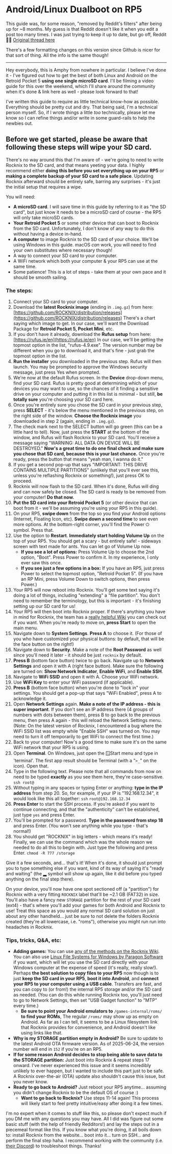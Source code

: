 # Android/Linux Dualboot on RP5
This guide was, for some reason, "removed by Reddit's filters" after being up for ~8 months. My guess is that Reddit doesn't like it when you edit a post too many times. I was just trying to keep it up to date, but go off, Reddit 🤷‍♀️
[Original thread here](https://www.reddit.com/r/retroid/comments/1h4lxsv/comment/mznsrlh)

There's a few formatting changes on this version since Github is nicer for that sort of thing. All the info is the same though!

-----

Hey everybody, this is Amphy from nowhere in particular. I believe I've done it - I've figured out how to get the best of both Linux and Android on the Retroid Pocket 5 **using one single microSD card**. I'll be filming a video guide for this over the weekend, which I'll share around the community when it's done & link here as well - please look forward to that!

I've written this guide to require as little technical know-how as possible. Everything should be pretty cut and dry. That being said, I'm a technical person myself. So, if I wrote things a little *too* technically, please let me know so I can refine things and/or write in some guard-rails to help the newbies out.

## Before we get started, please be aware that following these steps will wipe your SD card.

There's no way around this that I'm aware of - we're going to need to write Rocknix to the SD card, and that means yeeting your data. I highly recommend either **doing this before you set everything up on your RP5** or **making a complete backup of your SD card to a safe place**. Updating Rocknix afterward should be entirely safe, barring any surprises - it's just the initial setup that requires a wipe.

You will need:

* **A microSD card**. I will save time in this guide by referring to it as "the SD card", but just know it needs to be a microSD card of course - the RP5 will only take microSD cards.
* **Your Retroid Pocket 5** or some other device that can boot to Rocknix from the SD card. Unfortunately, I don't know of any way to do this without having a device in-hand.
* **A computer** to image Rocknix to the SD card of your choice. We'll be using Windows in this guide. macOS *can* work, you will need to find your own substitutes where necessary though!
* A way to connect your SD card to your computer.
* A WiFi network which both your computer & your RP5 can use at the same time.
* Some patience! This is a lot of steps - take them at your own pace and it should be smooth sailing.

### The steps:

1. Connect your SD card to your computer.
2. Download the **latest Rocknix image** (ending in `.img.gz`) from here: [https://github.com/ROCKNIX/distribution/releases](https://github.com/ROCKNIX/distribution/releases) There's a chart saying which image to get. In our case, we'll want the Download Package for **Retroid Pocket 5, Pocket Mini**, etc.
3. If you don't have it already, download the **Rufus setup** from here: [https://rufus.ie/en](https://rufus.ie/en) In our case, we'll be getting the topmost option in the list, "rufus-4.9.exe". The version number may be different when you go to download it, and that's fine - just grab the topmost option in the list.
4. **Run the installer** you downloaded in the previous step. Rufus will then launch. You may be prompted to approve the Windows security message, just press Yes when prompted.
5. We're now at the default Rufus screen. In the **Device** drop-down menu, find your SD card. Rufus is pretty good at determining which of your devices you may want to use, so the chances of it finding a sensitive drive on your computer and putting it in this list is minimal - but still, **be totally sure** you're choosing your SD card here.
6. Once you're entirely sure you chose the SD card in your previous step, press **SELECT** \- it's below the menu mentioned in the previous step, on the right side of the window. **Choose the Rocknix image** you downloaded in step 2 (again, ending in `.img.gz`).
7. The check mark next to the SELECT button will go green (this can be a little hard to tell). Now, just press the **START** at the bottom of the window, and Rufus will flash Rocknix to your SD card. You'll receive a message saying "WARNING: ALL DATA ON DEVICE WILL BE DESTROYED." **Now's a great time to do one final check and make sure you chose that SD card, because this is your last chance.** Once you're ready, press the button that means "yeah man, I wanna do it."
8. If you get a second pop-up that says "IMPORTANT: THIS DRIVE CONTAINS MULTIPLE PARTITIONS" (unlikely that you'll ever see this, unless you're reflashing Rocknix or something!), just press OK to proceed.
9. Rocknix will now flash to the SD card. When it's done, Rufus will ding and can now safely be closed. The SD card is ready to be removed from your computer! **Do that now.**
10. **Put the SD card into your Retroid Pocket 5** (or other device that can boot from it - we'll be assuming you're using your RP5 in this guide).
11. On your RP5, **swipe down** from the top so you find your Android options (Internet, Floating Icon, etc). **Swipe down a second time** to see even more options. At the bottom-right corner, you'll find the Power ⏻ symbol. Press that.
12. Use the option to **Restart**. **Immediately start holding Volume Up** on the top of your RP5. You should get a scary - but entirely safe! - sideways screen with text made for ants. You can let go of Volume Up now.
    * **If you see a lot of options:** Press Volume Up to choose the 2nd option, "Boot". Press Power to confirm it. In my experience, I only ever saw this once.
    * **If you see just a few options in a box:** If you have an RP5, just press Power to select the topmost option, "Retroid Pocket 5". (If you have an RP Mini, press Volume Down to switch options, then press Power.)
13. Your RP5 will now reboot into Rocknix. You'll get some text saying it's doing a lot of things, including "extending" a "file partition". You don't need to remember the terminology, but this is important - it's finishing setting up our SD card for us!
14. Your RP5 will then boot into Rocknix proper. If there's anything you have in mind for Rocknix, the team has a [really helpful Wiki](https://rocknix.org/) you can check out if you want. When you're ready to move on, **press Start** to open the main menu.
15. Navigate down to **System Settings**. **Press A** to choose it. (For those of you who have customized your physical buttons: by default, that will be the face button on the right!)
16. Navigate down to **Security**. Make a note of the **Root Password** as well since you'll need it later - it should be just `rocknix` by default.
17. **Press B** (bottom face button) twice to go back. Navigate up to **Network Settings** and open it with A (right face button). Make sure the following are turned on: **Show Network Indicator**, **Enable WiFi**, and **Enable SSH**.
18. Navigate to **WiFi SSID** and open it with A. Choose your WiFi network.
19. Use **WiFi Key** to enter your WiFi password (if applicable).
20. **Press B** (bottom face button) when you're done to "lock in" your settings. You should get a pop-up that says "WiFi Enabled", press A to acknowledge it.
21. Open **Network Settings** again. **Make a note of the IP address - this is super important**. If you don't see an IP address there (4 groups of numbers with dots between them), press B to go back to the previous menu, then press A again - this will reload the Network Settings menu. (Note: On the latest version of Rocknix, I encountered a bug where the WiFi SSID list was empty while "Enable SSH" was turned on. You may need to turn it off temporarily to get WiFi to connect the first time.)
22. Back to your computer! Now's a good time to make sure it's on the same WiFi network that your RP5 is using.
23. Open **Terminal**. On Windows, just open the 🪟Start menu and type in 'terminal'. The first app result should be Terminal (with a "`>_`" on the icon). Open that.
24. Type in the following text. Please note that all commands from now on need to be typed **exactly** as you see them here, they're case-sensitive. `ssh root@`
25. Without typing in any spaces or typing Enter or anything: **type in the IP address** from step 20. So, for example, if your IP is "192.168.12.34", it would look like this all together: `ssh` `root​@​192.168.12.34`
26. **Press Enter** to start the SSH process. If you're asked if you want to continue connecting, and that the "authenticity" can't be established, just type `yes` and press Enter.
27. You'll be prompted for a password. **Type in the password from step 18** and press Enter. (You won't see anything while you type - that's normal!)
28. You should get "ROCKNIX" in big letters - which means it's ready! Finally, we can use the command which was the whole reason we needed to do all this to begin with. Just type the following and press Enter. `chmod -R 777 /storage`

Give it a few seconds, and... that's it! When it's done, it should just prompt you to type something else if you want, kind of its way of saying it's "ready and waiting" (the ▂ symbol will show up again, like it did before you typed anything on the final step there).

On your device, you'll now have one spot sectioned off (a "partition") for Rocknix with a very fitting `ROCKNIX` label that'll be \~2.1 GB (FAT32) in size. You'll also have a fancy new `STORAGE` partition for the rest of your SD card (ext4) - that's where you'll add your games for both Android and Rocknix to use! Treat this space as you would any normal SD card solution on just about any other handheld... just be sure to not delete the folders Rocknix created (they're all lowercase, i.e. "roms"), otherwise you might run run into headaches in Rocknix.

### Tips, tricks, Q&A, etc:

* **Adding games:** You can use [any of the methods on the Rocknix Wiki](https://rocknix.org/play/add-games/). You can also use [Linux File Systems for Windows by Paragon Software](https://www.paragon-software.com/us/home/linuxfs-windows/#) if you want, which will let you use the SD card directly with your Windows computer at the expense of speed (it's really, really slow!). Perhaps **the best solution to copy files to your RP5** now though is to just **keep the SD card in your RP5**, **boot it into Android**, and **connect your RP5 to your computer using a USB cable**. Transfers are fast, and you can copy to (or from!) the internal RP5 storage and/or the SD card as needed. (You can do this while running Rocknix too, you'll just need to go to Network Settings, then set "USB Gadget function" to "MTP" every time.)
   * **Be sure to point your Android emulators to** `/games-internal/roms/` **to find your ROMs**, The regular `/roms/` may show up as empty on Android. As far as I can tell, it seems to be a Linux filesystem link that Rocknix provides for convenience, and Android doesn't like using links like that.
* **Why is my STORAGE partition empty in Android?** Be sure to update to the latest Android OTA firmware version. As of 2025-06-24, the version number will end in `152` if you're on an RP5.
* **If for some reason Android decides to stop being able to save data to the STORAGE partition:** Just boot into Rocknix & repeat steps 17 onward. I've never experienced this issue and it seems incredibly unlikely to ever happen, but I wanted to include this part just to be safe. A Rocknix over-the-air (OTA) update also shouldn't cause this issue, but you never know.
* **Ready to go back to Android?** Just reboot your RP5 anytime... assuming you didn't change Rocknix to be the default OS of course :)
   * **Want to go back to Rocknix?** Use steps 11-14 again! This process will likely start to feel pretty intuitive/easy after doing it a few times.

I'm no expert when it comes to stuff like this, so please don't expect much if you DM me with any questions you may have. All I did was figure out some basic stuff (with the help of friendly Redditors!) and lay the steps out in a piecemeal format like this. If you know what you're doing, it all boils down to: install Rocknix from the website... boot into it... turn on SSH... and perform the final step haha. I recommend working with the community (i.e. [their Discord](https://www.goretroid.com/pages/about-us)) to troubleshoot things. Thanks!
